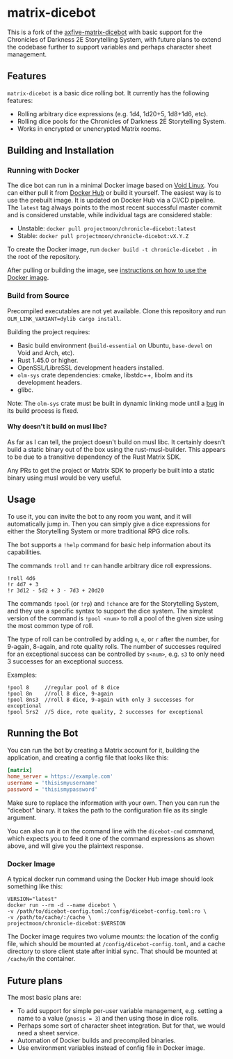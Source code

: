 # matrix-dicebot

This is a fork of the
[axfive-matrix-dicebot](https://gitlab.com/Taywee/axfive-matrix-dicebot)
with basic support for the Chronicles of Darkness 2E Storytelling
System, with future plans to extend the codebase further to support
variables and perhaps character sheet management.

## Features

`matrix-dicebot` is a basic dice rolling bot. It currently has the
following features:

* Rolling arbitrary dice expressions (e.g. 1d4, 1d20+5, 1d8+1d6, etc).
* Rolling dice pools for the Chronicles of Darkness 2E Storytelling
System.
* Works in encrypted or unencrypted Matrix rooms.

## Building and Installation

### Running with Docker

The dice bot can run in a minimal Docker image based on [Void
Linux](https://voidlinux.org/). You can either pull it from [Docker
Hub](https://hub.docker.com/r/projectmoon/chronicle-dicebot) or build
it yourself. The easiest way is to use the prebuilt image. It is
updated on Docker Hub via a CI/CD pipeline. The `latest` tag always
points to the most recent successful master commit and is considered
unstable, while individual tags are considered stable:

* Unstable: `docker pull projectmoon/chronicle-dicebot:latest`
* Stable: `docker pull projectmoon/chronicle-dicebot:vX.Y.Z`

To create the Docker image, run `docker build -t chronicle-dicebot .`
in the root of the repository.

After pulling or building the image, see [instructions on how to use
the Docker image](#docker-image).

### Build from Source

Precompiled executables are not yet available. Clone this repository
and run `OLM_LINK_VARIANT=dylib cargo install`.

Building the project requires:

* Basic build environment (`build-essential` on Ubuntu, `base-devel`
  on Void and Arch, etc).
* Rust 1.45.0 or higher.
* OpenSSL/LibreSSL development headers installed.
* `olm-sys` crate dependencies: cmake, libstdc++, libolm and its
  development headers.
* glibc.

Note: The `olm-sys` crate must be built in dynamic linking mode until
a [bug][1] in its build process is fixed.

#### Why doesn't it build on musl libc?

As far as I can tell, the project doesn't build on musl libc. It
certainly doesn't build a static binary out of the box using the
rust-musl-builder. This appears to be due to a transitive dependency
of the Rust Matrix SDK.

Any PRs to get the project or Matrix SDK to properly be built into a
static binary using musl would be very useful.

## Usage

To use it, you can invite the bot to any room you want, and it will
automatically jump in. Then you can simply give a dice expressions for
either the Storytelling System or more traditional RPG dice rolls.

The bot supports a `!help` command for basic help information about
its capabilities.

The commands `!roll` and `!r` can handle arbitrary dice roll
expressions.

```
!roll 4d6
!r 4d7 + 3
!r 3d12 - 5d2 + 3 - 7d3 + 20d20
```

The commands `!pool` (or `!rp`) and `!chance` are for the Storytelling
System, and they use a specific syntax to support the dice system. The
simplest version of the command is `!pool <num>` to roll a pool of the
given size using the most common type of roll.

The type of roll can be controlled by adding `n`, `e`, or `r` after
the number, for 9-again, 8-again, and rote quality rolls. The number
of successes required for an exceptional success can be controlled by
`s<num>`, e.g. `s3` to only need 3 successes for an exceptional
success.

Examples:

```
!pool 8     //regular pool of 8 dice
!pool 8n    //roll 8 dice, 9-again
!pool 8ns3  //roll 8 dice, 9-again with only 3 successes for exceptional
!pool 5rs2  //5 dice, rote quality, 2 successes for exceptional
```

## Running the Bot

You can run the bot by creating a Matrix account for it, building the
application, and creating a config file that looks like this:

```ini
[matrix]
home_server = https://example.com'
username = 'thisismyusername'
password = 'thisismypassword'
```

Make sure to replace the information with your own. Then you can run
the "dicebot" binary. It takes the path to the configuration file as
its single argument.

You can also run it on the command line with the `dicebot-cmd`
command, which expects you to feed it one of the command expressions
as shown above, and will give you the plaintext response.

### Docker Image

A typical docker run command using the Docker Hub image should look
something like this:

```
VERSION="latest"
docker run --rm -d --name dicebot \
-v /path/to/dicebot-config.toml:/config/dicebot-config.toml:ro \
-v /path/to/cache/:/cache \
projectmoon/chronicle-dicebot:$VERSION
```

The Docker image requires two volume mounts: the location of the
config file, which should be mounted at `/config/dicebot-config.toml`,
and a cache directory to store client state after initial sync. That
should be mounted at `/cache/`in the container.

## Future plans

The most basic plans are:

* To add support for simple per-user variable management, e.g. setting
  a name to a value (`gnosis = 3`) and then using those in dice rolls.
* Perhaps some sort of character sheet integration. But for that, we
  would need a sheet service.
* Automation of Docker builds and precompiled binaries.
* Use environment variables instead of config file in Docker image.

[1]: https://gitlab.gnome.org/BrainBlasted/olm-sys/-/issues/6
